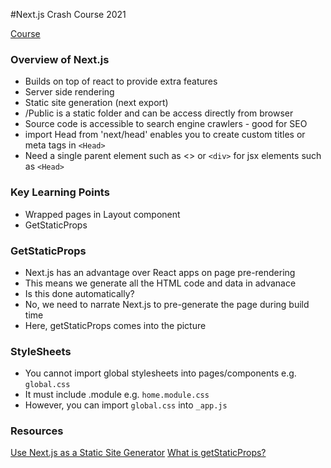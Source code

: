 #Next.js Crash Course 2021 

[Course](https://www.youtube.com/watch?v=mTz0GXj8NN0)

### Overview of Next.js
- Builds on top of react to provide extra features 
- Server side rendering 
- Static site generation (next export)
- /Public is a static folder and can be access directly from browser 
- Source code is accessible to search engine crawlers - good for SEO
- import Head from 'next/head' enables you to create custom titles or meta tags in `<Head>`
- Need a single parent element such as <> or `<div>` for jsx elements such as `<Head>`

### Key Learning Points
- Wrapped pages in Layout component 
- GetStaticProps

### GetStaticProps
- Next.js has an advantage over React apps on page pre-rendering 
- This means we generate all the HTML code and data in advanace 
- Is this done automatically?
- No, we need to narrate Next.js to pre-generate the page during build time 
- Here, getStaticProps comes into the picture 

### StyleSheets 
- You cannot import global stylesheets into pages/components e.g. `global.css`
- It must include .module e.g. `home.module.css` 
- However, you can import `global.css` into `_app.js`

### Resources 
[Use Next.js as a Static Site Generator](https://pagepro.co/blog/how-to-use-next-js-static-site-generator/)
[What is getStaticProps?](https://dev.to/akuks/what-is-getstaticprops-in-nextjs-3066)
